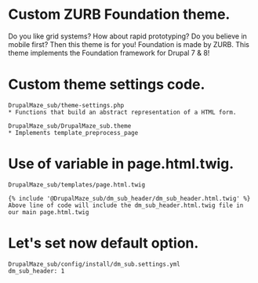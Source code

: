 #  Custom ZURB Foundation theme.

Do you like grid systems? How about rapid prototyping? Do you believe in mobile first? Then this theme is for you! Foundation is made by ZURB. This theme implements the Foundation framework for Drupal 7 & 8!

#  Custom theme settings code.
    
    DrupalMaze_sub/theme-settings.php
    * Functions that build an abstract representation of a HTML form.
    
    DrupalMaze_sub/DrupalMaze_sub.theme
    * Implements template_preprocess_page

    
 #  Use of variable in page.html.twig.
 
    DrupalMaze_sub/templates/page.html.twig
    
    {% include '@DrupalMaze_sub/dm_sub_header/dm_sub_header.html.twig' %}
    Above line of code will include the dm_sub_header.html.twig file in our main page.html.twig
    
 #  Let's set now default option.
 
    DrupalMaze_sub/config/install/dm_sub.settings.yml
    dm_sub_header: 1
    
    
